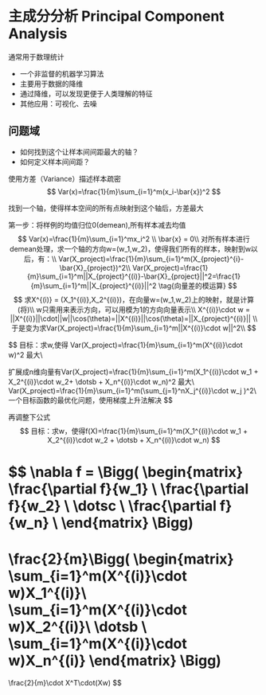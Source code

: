 # 主成分分析 Principal Component Analysis

通常用于数理统计

- 一个非监督的机器学习算法
- 主要用于数据的降维
- 通过降维，可以发现更便于人类理解的特征
- 其他应用：可视化、去噪 

## 问题域

- 如何找到这个让样本间间距最大的轴？
- 如何定义样本间间距？

使用方差（Variance）描述样本疏密
$$
Var(x)=\frac{1}{m}\sum_{i=1}^m(x_i-\bar{x})^2
$$

找到一个轴，使得样本空间的所有点映射到这个轴后，方差最大

第一步：将样例的均值归位0(demean),所有样本减去均值
  $$
  Var(x)=\frac{1}{m}\sum_{i=1}^mx_i^2 \\
  \bar{x} = 0\\
  对所有样本进行demean处理，求一个轴的方向w=(w_1,w_2)，使得我们所有的样本，映射到w以后，有：\\
  Var(X_project)=\frac{1}{m}\sum_{i=1}^m(X_{project}^{i}-\bar{X}_{project})^2\\
  Var(X_project)=\frac{1}{m}\sum_{i=1}^m||X_{project}^{(i)}-\bar{X}_{project}||^2=\frac{1}{m}\sum_{i=1}^m||X_{project}^{(i)}||^2 \tag{向量差的模运算}
  $$
  $$
  求X^{(i)} = (X_1^{(i)},X_2^{(i)})，在向量w=(w_1,w_2)上的映射，就是计算(将)\\
  w只需用来表示方向，可以用模为1的方向向量表示\\
  X^{(i)}\cdot w = ||X^{(i)}||\cdot||w||\cos(\theta)=||X^{(i)}||\cos(\theta)=||X_{project}^{(i)}|| \\
  于是变为求Var(X_project)=\frac{1}{m}\sum_{i=1}^m||X^{(i)}\cdot w||^2\\
  $$

$$
目标：求w,使得 Var(X_project)=\frac{1}{m}\sum_{i=1}^m(X^{(i)}\cdot w)^2 最大\\

扩展成n维向量有Var(X_project)=\frac{1}{m}\sum_{i=1}^m(X_1^{(i)}\cdot w_1 + X_2^{(i)}\cdot w_2+ \dotsb + X_n^{(i)}\cdot w_n)^2 最大\\
Var(X_project)=\frac{1}{m}\sum_{i=1}^m(\sum_{j=1}^nX_j^{(i)}\cdot w_j )^2\\
一个目标函数的最优化问题，使用梯度上升法解决
$$

再调整下公式
$$
目标：求w，使得f(X)=\frac{1}{m}\sum_{i=1}^m(X_1^{(i)}\cdot w_1 + X_2^{(i)}\cdot w_2 + \dotsb + X_n^{(i)}\cdot w_n)
$$

$$
\nabla f = \Bigg( \begin{matrix}
  \frac{\partial f}{w_1}  \\
  \frac{\partial f}{w_2}  \\
  \dotsc \\
  \frac{\partial f}{w_n}  \\
\end{matrix} \Bigg)
=
\frac{2}{m}\Bigg( \begin{matrix}
  \sum_{i=1}^m(X^{(i)}\cdot w)X_1^{(i)}\\
  \sum_{i=1}^m(X^{(i)}\cdot w)X_2^{(i)}\\
  \dotsb \\
  \sum_{i=1}^m(X^{(i)}\cdot w)X_n^{(i)}
\end{matrix}
  \Bigg)
=
\frac{2}{m}\cdot X^T\cdot(Xw)
$$